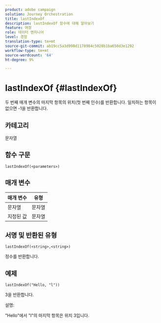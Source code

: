 ```yaml
---
product: adobe campaign
solution: Journey Orchestration
title: lastIndexOf
description: lastIndexOf 함수에 대해 알아보기
feature: 여정
role: 데이터 엔지니어
level: 경험
translation-type: tm+mt
source-git-commit: ab19cc5a3d998d1178984c5028b1ba650d3e1292
workflow-type: tm+mt
source-wordcount: '64'
ht-degree: 9%

---
```



# lastIndexOf {#lastIndexOf}

두 번째 매개 변수의 마지막 항목의 위치(첫 번째 인수)를 반환합니다. 일치하는 항목이 없으면 -1을 반환합니다.

## 카테고리

문자열

## 함수 구문

`lastIndexOf(<parameters>)`

## 매개 변수

| 매개 변수 | 유형 |
|-----------|------------------|
| 문자열 | 문자열 |
| 지정된 값 | 문자열 |

## 서명 및 반환된 유형

`lastIndexOf(<string>,<string>)`

정수를 반환합니다.

## 예제

`lastIndexOf("Hello, "l"))`

3을 반환합니다.

설명:

&quot;Hello&quot;에서 &quot;l&quot;의 마지막 항목은 위치 3입니다.
